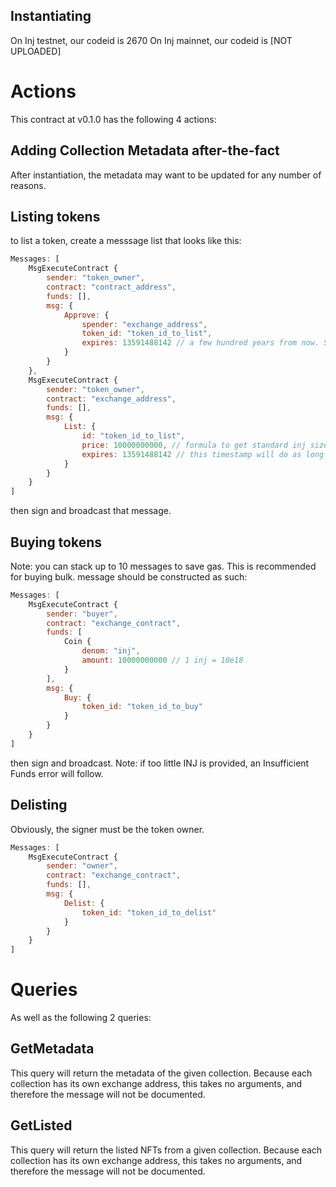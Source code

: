 ## Instantiating
On Inj testnet, our codeid is 2670
On Inj mainnet, our codeid is [NOT UPLOADED]

# Actions
This contract at v0.1.0 has the following 4 actions:

## Adding Collection Metadata after-the-fact
After instantiation, the metadata may want to be updated for any number of reasons. 

## Listing tokens
to list a token, create a messsage list that looks like this:
```js
Messages: [
    MsgExecuteContract {
        sender: "token_owner",
        contract: "contract_address",
        funds: [],
        msg: {
            Approve: {
                spender: "exchange_address",
                token_id: "token_id_to_list",
                expires: 13591488142 // a few hundred years from now. Set as actual expirey if applicable 
            }
        }
    },
    MsgExecuteContract {
        sender: "token_owner",
        contract: "exchange_address",
        funds: [],
        msg: {
            List: {
                id: "token_id_to_list",
                price: 10000000000, // formula to get standard inj size is n / 10e18
                expires: 13591488142 // this timestamp will do as long as some climate theory is correct
            }
        }
    }
]
```
then sign and broadcast that message.  

## Buying tokens
Note: you can stack up to 10 messages to save gas. This is recommended for buying bulk.
message should be constructed as such:
```js
Messages: [
    MsgExecuteContract {
        sender: "buyer",
        contract: "exchange_contract",
        funds: [
            Coin {
                denom: "inj",
                amount: 10000000000 // 1 inj = 10e18
            }
        ],
        msg: {
            Buy: {
                token_id: "token_id_to_buy"
            }
        }
    }
]
```
then sign and broadcast.
Note: if too little INJ is provided, an Insufficient Funds error will follow.

## Delisting 
Obviously, the signer must be the token owner.
```js
Messages: [
    MsgExecuteContract {
        sender: "owner",
        contract: "exchange_contract",
        funds: [],
        msg: {
            Delist: {
                token_id: "token_id_to_delist"
            }
        }
    }
]
```

# Queries 
As well as the following 2 queries:

## GetMetadata
This query will return the metadata of the given collection. Because each collection has its own exchange address, this takes no arguments, and therefore the message will not be documented.

## GetListed
This query will return the listed NFTs from a given collection. Because each collection has its own exchange address, this takes no arguments, and therefore the message will not be documented.